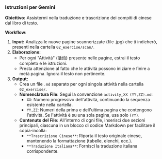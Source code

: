 ### Istruzioni per Gemini

**Obiettivo:** Assistermi nella traduzione e trascrizione dei compiti di cinese dal libro di testo.

**Workflow:**

1.  **Input:** Analizza le nuove pagine scannerizzate (file .jpg) che ti indicherò, presenti nella cartella `02_exercise/scan/`.
2.  **Elaborazione:**
    *   Per ogni "Attività" (活动) presente nelle pagine, estrai il testo completo e le istruzioni.
    *   Presta attenzione al fatto che le attività possono iniziare e finire a metà pagina. Ignora il testo non pertinente.
3.  **Output:**
    *   Crea un file `.md` separato per ogni singola attività nella cartella `02_exercise/`.
    *   **Nomenclatura File:** Segui la convenzione `activity_XX (YY,ZZ).md`:
        *   `XX`: Numero progressivo dell'attività, continuando la sequenza esistente nella cartella.
        *   `YY,ZZ`: Numeri della prima e dell'ultima pagina che contengono l'attività. Se l'attività è su una sola pagina, usa solo `(YY)`.
    *   **Contenuto del File:** All'interno di ogni file, inserisci due sezioni principali, ciascuna in un blocco di codice Markdown per facilitare il copia-incolla:
        *   `**Trascrizione Cinese**`: Riporta il testo originale cinese, mantenendo la formattazione (tabelle, elenchi, ecc.).
        *   `**Traduzione Italiana**`: Fornisci la traduzione italiana corrispondente.